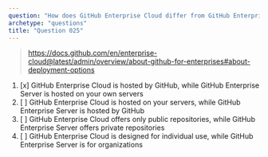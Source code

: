 ```yaml
---
question: "How does GitHub Enterprise Cloud differ from GitHub Enterprise Server?"
archetype: "questions"
title: "Question 025"
---
```


> https://docs.github.com/en/enterprise-cloud@latest/admin/overview/about-github-for-enterprises#about-deployment-options
1. [x] GitHub Enterprise Cloud is hosted by GitHub, while GitHub Enterprise Server is hosted on your own servers
1. [ ] GitHub Enterprise Cloud is hosted on your servers, while GitHub Enterprise Server is hosted by GitHub
1. [ ] GitHub Enterprise Cloud offers only public repositories, while GitHub Enterprise Server offers private repositories
1. [ ] GitHub Enterprise Cloud is designed for individual use, while GitHub Enterprise Server is for organizations
